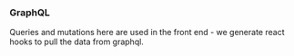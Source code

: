### GraphQL

Queries and mutations here are used in the front end - we generate react hooks
to pull the data from graphql.